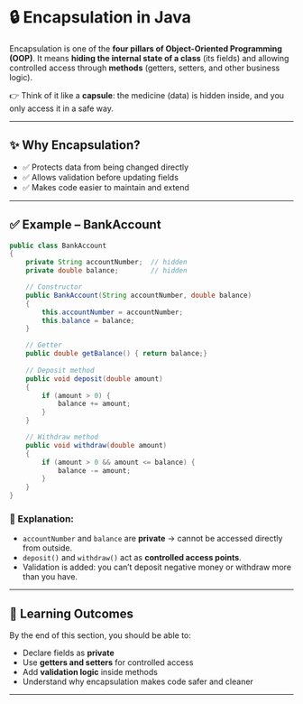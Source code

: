 # 🔒 Encapsulation in Java

Encapsulation is one of the **four pillars of Object-Oriented Programming (OOP)**.
It means **hiding the internal state of a class** (its fields) and allowing controlled access through **methods** (getters, setters, and other business logic).

👉 Think of it like a **capsule**: the medicine (data) is hidden inside, and you only access it in a safe way.

---

## ✨ Why Encapsulation?

* ✅ Protects data from being changed directly
* ✅ Allows validation before updating fields
* ✅ Makes code easier to maintain and extend

---

## ✅ Example – BankAccount

```java
public class BankAccount 
{
    private String accountNumber;  // hidden
    private double balance;        // hidden

    // Constructor
    public BankAccount(String accountNumber, double balance) 
    {
        this.accountNumber = accountNumber;
        this.balance = balance;
    }

    // Getter
    public double getBalance() { return balance;}
    
    // Deposit method
    public void deposit(double amount) 
    {
        if (amount > 0) {
            balance += amount;
        }
    }

    // Withdraw method
    public void withdraw(double amount) 
    {
        if (amount > 0 && amount <= balance) {
            balance -= amount;
        }
    }
}
```

### 🔎 Explanation:

* `accountNumber` and `balance` are **private** → cannot be accessed directly from outside.
* `deposit()` and `withdraw()` act as **controlled access points**.
* Validation is added: you can’t deposit negative money or withdraw more than you have.

---

## 🎯 Learning Outcomes

By the end of this section, you should be able to:

- Declare fields as **private**
- Use **getters and setters** for controlled access
- Add **validation logic** inside methods
- Understand why encapsulation makes code safer and cleaner

---

